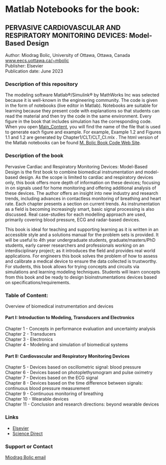 # Matlab Notebooks for the book:
## PERVASIVE CARDIOVASCULAR AND RESPIRATORY MONITORING DEVICES: Model-Based Design

Author: Miodrag Bolic, University of Ottawa, Ottawa, Canada<br> www.eecs.uottawa.ca/~mbolic <br>
Publisher: Elsevier <br>
Publication date: June 2023 <br>

### Description of this repository
The modeling software Matlab®/Simulink® by MathWorks Inc was selected because it is well-known in the engineering community. The code is given in the form of notebooks (live editor in Matlab). Notebooks are suitable for learning because they present code with explanations so that students can read the material and then try the code in the same environment. Every figure in the book that includes simulation has the corresponding code. When you open [Main_Content](https://github.com/Health-Devices/CARDIAC-RESPIRATORY-MONITORING/blob/master/Main_Content.pdf), you will find the name of the file that is used to generate each figure and example. For example, Example 1.2 and Figures 1.1 and 1.2 are generated by Chapter1/CLT/CLT_CI.mlx . The html version of the Matlab notebooks can be found [M. Bolic Book Code Web Site](https://www.eecs.uottawa.ca/~mbolic/book).

### Description of the book
Pervasive Cardiac and Respiratory Monitoring Devices: Model-Based Design is the first book to combine biomedical instrumentation and model-based design. As the scope is limited to cardiac and respiratory devices only, this book offers more depth of information on these devices; focusing in on signals used for home monitoring and offering additional analysis of these devices. The author offers an insight into new industry and research trends, including advances in contactless monitoring of breathing and heart rate. Each chapter presents a section on current trends. As instrumentation as a field is becoming increasingly smart, basic signal processing is also discussed. Real case-studies for each modelling approach are used, primarily covering blood pressure, ECG and radar-based devices.

This book is ideal for teaching and supporting learning as it is written in an accessible style and a solutions manual for the problem sets is provided. It will be useful to 4th year undergraduate students, graduate/masters/PhD students, early career researchers and professionals working on an interdisciplinary project; as it introduces the field and provides real world applications. For engineers this book solves the problem of how to assess and calibrate a medical device to ensure the data collected is trustworthy. For students, this book allows for trying concepts and circuits via simulations and learning modeling techniques. Students will learn concepts from this book and be ready to design bioinstrumentations devices based on specifications/requirements.




### Table of Content:
Overview of biomedical instrumentation and devices
#### Part I: Introduction to Modeling, Transducers and Electronics
Chapter 1 - Concepts in performance evaluation and uncertainty analysis \
Chapter 2 - Transducers \
Chapter 3 - Electronics \
Chapter 4 - Modeling and simulation of biomedical systems
#### Part II: Cardiovascular and Respiratory Monitoring Devices
Chapter 5 - Devices based on oscillometric signal: blood pressure \
Chapter 6 - Devices based on photoplethysmogram and pulse oximetry \
Chapter 7 - Devices based on the ECG signal \
Chapter 8 - Devices based on the time difference between signals: continuous blood pressure measurement \
Chapter 9 - Continuous monitoring of breathing \
Chapter 10 - Wearable devices \
Chapter 11 - Conclusion and research directions: beyond wearable devices


### Links

* [Elsevier](https://shop.elsevier.com/books/pervasive-cardiovascular-and-respiratory-monitoring-devices/bolic/978-0-12-820947-9)
* [Science Direct](https://www.sciencedirect.com/book/9780128209479/pervasive-cardiovascular-and-respiratory-monitoring-devices)

### Support or Contact

[Miodrag Bolic email ](mailto:mbolic@eecs.uottawa.ca)
